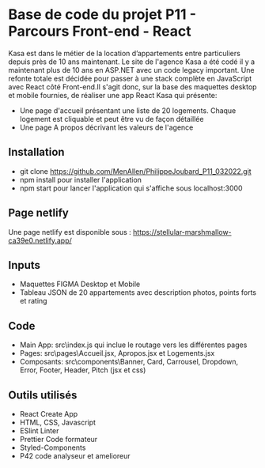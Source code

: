 # Base de code du projet P11 - Parcours Front-end - React
Kasa est dans le métier de la location d’appartements entre particuliers depuis près de 10 ans maintenant. Le site de l'agence Kasa a été codé il y a maintenant plus de 10 ans en ASP.NET avec un code legacy important. Une refonte totale est décidée pour passer à une stack complète en JavaScript avec React côté Front-end.Il s'agit donc, sur la base des maquettes desktop et mobile fournies, de réaliser une app React Kasa qui présente:
 - Une page d'accueil présentant une liste de 20 logements. Chaque logement est cliquable et peut être vu de façon détaillée
 - Une page A propos décrivant les valeurs de l'agence

## Installation
 - git clone https://github.com/MenAllen/PhilippeJoubard_P11_032022.git
 - npm install pour installer l'application
 - npm start pour lancer l'application qui s'affiche sous localhost:3000

## Page netlify
Une page netlify est disponible sous : https://stellular-marshmallow-ca39e0.netlify.app/

## Inputs
 - Maquettes FIGMA Desktop et Mobile
 - Tableau JSON de 20 appartements avec description photos, points forts et rating

## Code
 - Main App: src\index.js qui inclue le routage vers les différentes pages
 - Pages: src\pages\Accueil.jsx, Apropos.jsx et Logements.jsx
 - Composants: src\components\Banner, Card, Carrousel, Dropdown, Error, Footer, Header, Pitch (jsx et css)

## Outils utilisés
 - React Create App
 - HTML, CSS, Javascript
 - ESlint Linter
 - Prettier Code formateur
 - Styled-Components
 - P42 code analyseur et amelioreur
